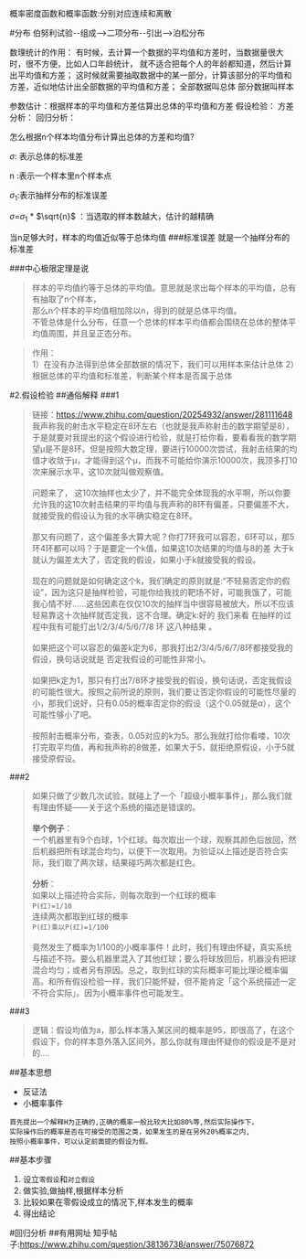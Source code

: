 
概率密度函数和概率函数:分别对应连续和离散


#分布
伯努利试验--组成-->二项分布--引出-->泊松分布


数理统计的作用：
有时候，去计算一个数据的平均值和方差时，当数据量很大时，很不方便，比如人口年龄统计，
就不适合把每个人的年龄都知道，然后计算出平均值和方差；
这时候就需要抽取数据中的某一部分，计算该部分的平均值和方差，近似地估计出全部数据的平均值和方差；
全部数据叫总体
部分数据叫样本

参数估计：根据样本的平均值和方差估算出总体的平均值和方差
假设检验：
方差分析：
回归分析：


怎么根据n个样本均值分布计算出总体的方差和均值?

$\sigma$:  表示总体的标准差

n :表示一个样本里n个样本点

$\sigma_1$:表示抽样分布的标准误差

$\sigma$=$\sigma_1$ * $\sqrt{n}$ ：当选取的样本数越大，估计的越精确

当n足够大时，样本的均值近似等于总体均值
###标准误差
就是一个抽样分布的标准差


###中心极限定理是说
>样本的平均值约等于总体的平均值。意思就是求出每个样本的平均值，总有有抽取了n个样本，<br>
那么n个样本的平均值相加除以n，得到的就是总体平均值。<br>
不管总体是什么分布，任意一个总体的样本平均值都会围绕在总体的整体平均值周围，并且呈正态分布。

>作用：<br>
1）在没有办法得到总体全部数据的情况下，我们可以用样本来估计总体
2）根据总体的平均值和标准差，判断某个样本是否属于总体






#2.假设检验
##通俗解释
###1
>链接：https://www.zhihu.com/question/20254932/answer/281111648<br>
我声称我的射击水平稳定在8环左右（也就是我声称射击的数学期望是8），于是就要对我提出的这个假设进行检验，就是打给你看，要看看我的数学期望μ是不是8环。但是按照大数定理，要进行10000次尝试，我射击结果的均值才收敛于μ，才能得到这个μ，而我不可能给你演示10000次，我顶多打10次来展示水平，这10次就叫做观察值。<br>        
问题来了， 这10次抽样也太少了，并不能完全体现我的水平啊，所以你要允许我的这10次射击结果的平均值与我声称的8环有偏差，只要偏差不大，就接受我的假设认为我的水平确实稳定在8环。        
<br>那又有问题了，这个偏差多大算大呢？你打7环我可以容忍，6环可以，那5环4环都可以吗？于是要定一个k值，如果这10次结果的均值与8的差 大于k就认为偏差太大了，否定我的假设，如果小于k就接受我的假设。        
<br>现在的问题就是如何确定这个k，我们确定的原则就是:“不轻易否定你的假设”，因为这只是抽样检验，可能你给我找的靶场不好，可能我饿了，可能我心情不好……这些因素在仅仅10次的抽样当中很容易被放大，所以不应该轻易靠这十次抽样就否定我，这不合理。确定k:好的 我们来看 在抽样的过程中我有可能打出1/2/3/4/5/6/7/8 环 这八种结果 。       
<br>如果把这个可以容忍的偏差k定为6，那我打出2/3/4/5/6/7/8环都接受我的假设，换句话说就是 否定我假设的可能性非常小。       
<br>如果把k定为1，那只有打出7/8环才接受我的假设，换句话说，否定我假设的可能性很大。按照之前所说的原则，我们要让否定你假设的可能性尽量的小，那我们说好，只有0.05的概率否定你的假设（这个0.05就是α），这个可能性够小了吧。       
<br>按照射击概率分布，查表，0.05对应的k为5。那么我就打给你看喽，10次打完取平均值，再和我声称的8做差，如果大于5，就拒绝原假设，小于5就接受原假设。

###2
>如果只做了少数几次试验，就碰上了一个「超级小概率事件」，那么我们就有理由怀疑——关于这个系统的描述是错误的。  
<br>**举个例子**：  
一个机器里有9个白球，1个红球。每次取出一个球，观察其颜色后放回，然后机器把所有球混合均匀，以便下一次取用。为验证以上描述是否符合实际，我们取了两次球，结果碰巧两次都是红色。  
<br>**分析**：  
如果以上描述符合实际，则每次取到一个红球的概率  
`P(红)=1/10`  
连续两次都取到红球的概率  
`P(红)乘以P(红)=1/100`
<br><br>竟然发生了概率为1/100的小概率事件！此时，我们有理由怀疑，真实系统与描述不符。要么机器里混入了其他红球；要么将球放回后，机器没有把球混合均匀；或者另有原因。总之，取到红球的实际概率可能比理论概率偏高。和所有假设检验一样，我们只能怀疑，但不能肯定「这个系统描述一定不符合实际」。因为小概率事件也可能发生。

###3
>逻辑：假设均值为a，那么样本落入某区间的概率是95，即很高了，在这个假设下，你的样本意外落入区间外，那么你就有理由怀疑你的假设是不是对的....


##基本思想
*  反证法
*  小概率事件

```
首先提出一个解释H为正确的,正确的概率一般比较大比如80%等,然后实际操作下，  
实际操作后的概率是否在可接受的范围之类，如果发生的是在另外20%概率之内,  
按照小概率事件，可以认定前面提的假设为假。
```

##基本步骤
1. 设立``零假设``和``对立假设``
1. 做实验,做抽样,根据样本分析
1. 比较如果在零假设成立的情况下,样本发生的概率
1. 得出结论


#回归分析
##有用网址
知乎帖子:https://www.zhihu.com/question/38136738/answer/75076872
